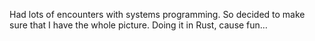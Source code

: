 Had lots of encounters with systems programming. So decided to make sure that I have the whole picture. Doing it in Rust, cause fun…
